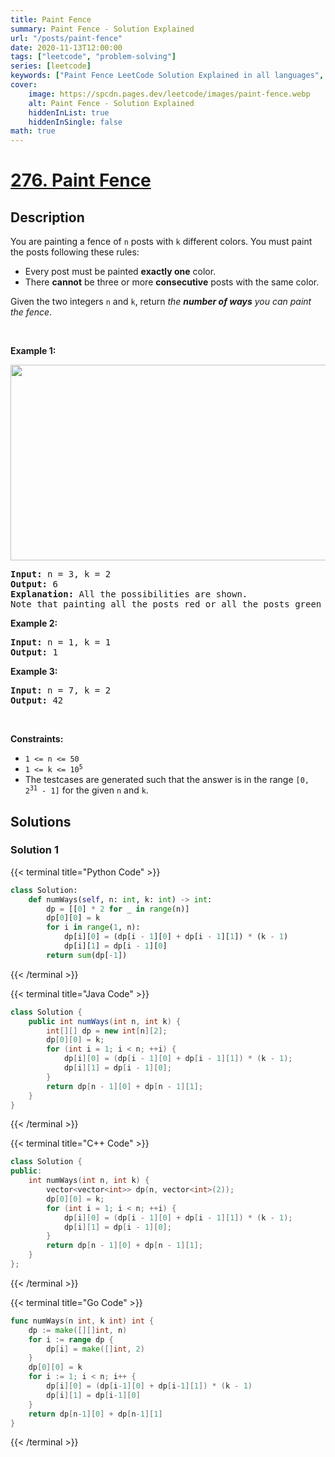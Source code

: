 ```yaml
---
title: Paint Fence
summary: Paint Fence - Solution Explained
url: "/posts/paint-fence"
date: 2020-11-13T12:00:00
tags: ["leetcode", "problem-solving"]
series: [leetcode]
keywords: ["Paint Fence LeetCode Solution Explained in all languages", "276", "leetcode question 276", "Paint Fence", "LeetCode", "leetcode solution in Python3 C++ Java Go PHP Ruby Swift TypeScript Rust C# JavaScript C", "GeeksforGeeks", "InterviewBit", "Coding Ninjas", "HackerRank", "HackerEarth", "CodeChef", "TopCoder", "AlgoExpert", "freeCodeCamp", "Codeforces", "GitHub", "AtCoder", "Samir Paul"]
cover:
    image: https://spcdn.pages.dev/leetcode/images/paint-fence.webp
    alt: Paint Fence - Solution Explained
    hiddenInList: true
    hiddenInSingle: false
math: true
---
```



# [276. Paint Fence](https://leetcode.com/problems/paint-fence)


## Description

<p>You are painting a fence of <code>n</code> posts with <code>k</code> different colors. You must paint the posts following these rules:</p>

<ul>
	<li>Every post must be painted <strong>exactly one</strong> color.</li>
	<li>There <strong>cannot</strong> be three or more <strong>consecutive</strong> posts with the same color.</li>
</ul>

<p>Given the two integers <code>n</code> and <code>k</code>, return <em>the <strong>number of ways</strong> you can paint the fence</em>.</p>

<p>&nbsp;</p>
<p><strong class="example">Example 1:</strong></p>
<img alt="" src="https://spcdn.pages.dev/leetcode/problems/0276.Paint%20Fence/images/paintfenceex1.png" style="width: 507px; height: 313px;" />
<pre>
<strong>Input:</strong> n = 3, k = 2
<strong>Output:</strong> 6
<strong>Explanation: </strong>All the possibilities are shown.
Note that painting all the posts red or all the posts green is invalid because there cannot be three posts in a row with the same color.
</pre>

<p><strong class="example">Example 2:</strong></p>

<pre>
<strong>Input:</strong> n = 1, k = 1
<strong>Output:</strong> 1
</pre>

<p><strong class="example">Example 3:</strong></p>

<pre>
<strong>Input:</strong> n = 7, k = 2
<strong>Output:</strong> 42
</pre>

<p>&nbsp;</p>
<p><strong>Constraints:</strong></p>

<ul>
	<li><code>1 &lt;= n &lt;= 50</code></li>
	<li><code>1 &lt;= k &lt;= 10<sup>5</sup></code></li>
	<li>The testcases are generated such that the answer is in the range <code>[0, 2<sup>31</sup> - 1]</code> for the given <code>n</code> and <code>k</code>.</li>
</ul>

## Solutions

### Solution 1

<!-- tabs:start -->

{{< terminal title="Python Code" >}}
```python
class Solution:
    def numWays(self, n: int, k: int) -> int:
        dp = [[0] * 2 for _ in range(n)]
        dp[0][0] = k
        for i in range(1, n):
            dp[i][0] = (dp[i - 1][0] + dp[i - 1][1]) * (k - 1)
            dp[i][1] = dp[i - 1][0]
        return sum(dp[-1])
```
{{< /terminal >}}

{{< terminal title="Java Code" >}}
```java
class Solution {
    public int numWays(int n, int k) {
        int[][] dp = new int[n][2];
        dp[0][0] = k;
        for (int i = 1; i < n; ++i) {
            dp[i][0] = (dp[i - 1][0] + dp[i - 1][1]) * (k - 1);
            dp[i][1] = dp[i - 1][0];
        }
        return dp[n - 1][0] + dp[n - 1][1];
    }
}
```
{{< /terminal >}}

{{< terminal title="C++ Code" >}}
```cpp
class Solution {
public:
    int numWays(int n, int k) {
        vector<vector<int>> dp(n, vector<int>(2));
        dp[0][0] = k;
        for (int i = 1; i < n; ++i) {
            dp[i][0] = (dp[i - 1][0] + dp[i - 1][1]) * (k - 1);
            dp[i][1] = dp[i - 1][0];
        }
        return dp[n - 1][0] + dp[n - 1][1];
    }
};
```
{{< /terminal >}}

{{< terminal title="Go Code" >}}
```go
func numWays(n int, k int) int {
	dp := make([][]int, n)
	for i := range dp {
		dp[i] = make([]int, 2)
	}
	dp[0][0] = k
	for i := 1; i < n; i++ {
		dp[i][0] = (dp[i-1][0] + dp[i-1][1]) * (k - 1)
		dp[i][1] = dp[i-1][0]
	}
	return dp[n-1][0] + dp[n-1][1]
}
```
{{< /terminal >}}

<!-- tabs:end -->

<!-- end -->
